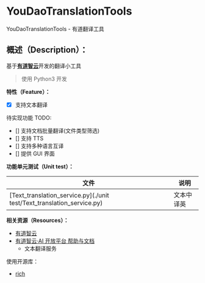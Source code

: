 # YouDaoTranslationTools
YouDaoTranslationTools - 有道翻译工具


## 概述（Description）：

基于[**有道智云**](http://ai.youdao.com/)开发的翻译小工具


> 使用 Python3 开发

**特性（Feature）：**

- [X] 支持文本翻译


待实现功能 TODO:

- [] 支持文档批量翻译(文件类型筛选)
- [] 支持 TTS
- [] 支持多种语言互译
- [] 提供 GUI 界面


**功能单元测试（Unit test）：**

| 文件 | 说明 |
| --- | --- |
| [Text_translation_service.py](./unit test/Text_translation_service.py) | 文本中译英 |


**相关资源（Resources）：**

- [有道智云](http://ai.youdao.com/)
- [有道智云·AI 开放平台 帮助与文档](https://ai.youdao.com/doc.s#guide)
    - 文本翻译服务

使用开源库：

- [rich](https://github.com/willmcgugan/rich)

